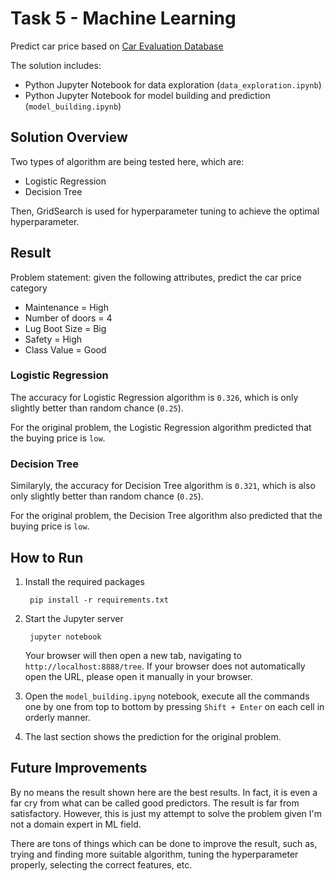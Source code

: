 # Task 5 - Machine Learning

Predict car price based on [Car Evaluation Database](https://archive.ics.uci.edu/ml/datasets/Car+Evaluation)

The solution includes:
- Python Jupyter Notebook for data exploration (`data_exploration.ipynb`)
- Python Jupyter Notebook for model building and prediction (`model_building.ipynb`)

## Solution Overview

Two types of algorithm are being tested here, which are:
- Logistic Regression
- Decision Tree

Then, GridSearch is used for hyperparameter tuning to achieve the optimal hyperparameter.

## Result

Problem statement: given the following attributes, predict the car price category
- Maintenance = High
- Number of doors = 4
- Lug Boot Size = Big
- Safety = High
- Class Value = Good

### Logistic Regression

The accuracy for Logistic Regression algorithm is `0.326`, which is only slightly better than random chance (`0.25`).

For the original problem, the Logistic Regression algorithm predicted that the buying price is `low`.

### Decision Tree

Similaryly, the accuracy for Decision Tree algorithm is `0.321`, which is also only slightly better than random chance (`0.25`).

For the original problem, the Decision Tree algorithm also predicted that the buying price is `low`.

## How to Run

1. Install the required packages

        pip install -r requirements.txt

2. Start the Jupyter server

        jupyter notebook

    Your browser will then open a new tab, navigating to `http://localhost:8888/tree`. If your browser does not automatically open the URL, please open it manually in your browser.

3. Open the `model_building.ipyng` notebook, execute all the commands one by one from top to bottom by pressing `Shift + Enter` on each cell in orderly manner.

4. The last section shows the prediction for the original problem.

## Future Improvements

By no means the result shown here are the best results. In fact, it is even a far cry from what can be called good predictors. The result is far from satisfactory. However, this is just my attempt to solve the problem given I'm not a domain expert in ML field.

There are tons of things which can be done to improve the result, such as, trying and finding more suitable algorithm, tuning the hyperparameter properly, selecting the correct features, etc.
